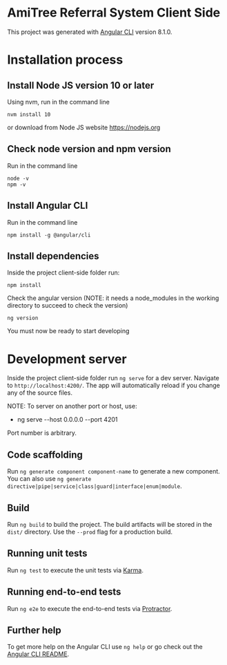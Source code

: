 # AmiTree Referral System Client Side

This project was generated with [Angular CLI](https://github.com/angular/angular-cli) version 8.1.0.

# Installation process

## Install Node JS version 10 or later

Using nvm, run in the command line

```
nvm install 10
```

or download from Node JS website https://nodejs.org

## Check node version and npm version

Run in the command line

```
node -v
npm -v
```

## Install Angular CLI

Run in the command line

```
npm install -g @angular/cli
```



## Install dependencies

Inside the project client-side folder run:

```
npm install
```

Check the angular version (NOTE: it needs a node_modules in the working directory to succeed to check the version)

```
ng version
```

You must now be ready to start developing

# Development server

Inside the project client-side folder run `ng serve` for a dev server. Navigate to `http://localhost:4200/`. The app will automatically reload if you change any of the source files.

NOTE: To server on another port or host, use:

- ng serve --host 0.0.0.0 --port 4201

Port number is arbitrary.  
## Code scaffolding

Run `ng generate component component-name` to generate a new component. You can also use `ng generate directive|pipe|service|class|guard|interface|enum|module`.

## Build

Run `ng build` to build the project. The build artifacts will be stored in the `dist/` directory. Use the `--prod` flag for a production build.

## Running unit tests

Run `ng test` to execute the unit tests via [Karma](https://karma-runner.github.io).

## Running end-to-end tests

Run `ng e2e` to execute the end-to-end tests via [Protractor](http://www.protractortest.org/).

## Further help

To get more help on the Angular CLI use `ng help` or go check out the [Angular CLI README](https://github.com/angular/angular-cli/blob/master/README.md).
